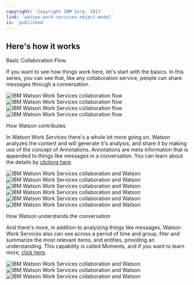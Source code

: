 ```yaml
---
copyright: 'Copyright IBM Corp. 2017'
link: 'watson-work-services-object-model'
is: 'published'
---
```

## Here's how it works

Basic Collaboration Flow.

If you want to see how things work here, let's start with the basics. In this series, you can see that, like any collaboration service, people can share messages through a conversation.


![IBM Watson Work Services collaboration flow](./images/WWSDiagrams_Basic_1_Border.png)
![IBM Watson Work Services collaboration flow](./images/WWSDiagrams_Basic_2_Border.png)
![IBM Watson Work Services collaboration flow](./images/WWSDiagrams_Basic_3_Border.png)
![IBM Watson Work Services collaboration flow](./images/WWSDiagrams_Basic_4_Border.png)


How Watson contributes

In Watson Work Services there's a whole lot more going on. Watson analyzes the content and will generate it's analysis, and share it by making use of the concept of Annotations. Annotations are meta information that is appended to things like messages in a conversation. You can learn about the details by [clicking here](guides/V1_annotations.md).

![IBM Watson Work Services collaboration and Watson](./images/WWSDiagrams_Watson_1_Border.png)
![IBM Watson Work Services collaboration and Watson](./images/WWSDiagrams_Watson_2_Border.png)
![IBM Watson Work Services collaboration and Watson](./images/WWSDiagrams_Watson_3_Border.png)
![IBM Watson Work Services collaboration and Watson](./images/WWSDiagrams_Watson_4_Border.png)
![IBM Watson Work Services collaboration and Watson](./images/WWSDiagrams_Watson_5_Border.png)
![IBM Watson Work Services collaboration and Watson](./images/WWSDiagrams_Watson_6_Border.png)


How Watson understands the conversation

And there's more, in addition to analyizing things like messages, Watson Work Services also can see across a period of time and group, fiter and summarize the most relevant items, and entities, providing an understanding. This capability is called Moments, and if you want to learn more, [click here](guides/V1_wwsg_MomentIdentification.md).

![IBM Watson Work Services collaboration and Watson](./images/WWSDiagrams_Moments_1_Border.png)
![IBM Watson Work Services collaboration and Watson](./images/WWSDiagrams_Moments_2_Border.png)
![IBM Watson Work Services collaboration and Watson](./images/WWSDiagrams_Moments_3_Border.png)
